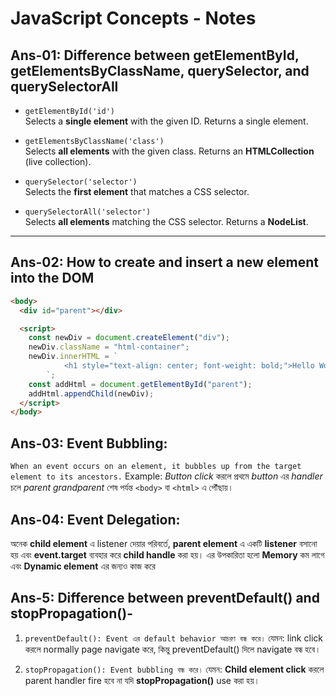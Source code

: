 # JavaScript Concepts - Notes

## Ans-01: Difference between getElementById, getElementsByClassName, querySelector, and querySelectorAll

- `getElementById('id')`  
  Selects a **single element** with the given ID. Returns a single element.

- `getElementsByClassName('class')`  
  Selects **all elements** with the given class. Returns an **HTMLCollection** (live collection).

- `querySelector('selector')`  
  Selects the **first element** that matches a CSS selector.

- `querySelectorAll('selector')`  
  Selects **all elements** matching the CSS selector. Returns a **NodeList**.

---

## Ans-02: How to create and insert a new element into the DOM

```html
<body>
  <div id="parent"></div>

  <script>
    const newDiv = document.createElement("div");
    newDiv.className = "html-container";
    newDiv.innerHTML = `
            <h1 style="text-align: center; font-weight: bold;">Hello World</h1>
        `;
    const addHtml = document.getElementById("parent");
    addHtml.appendChild(newDiv);
  </script>
</body>
```

## Ans-03: Event Bubbling:

`When an event occurs on an element, it bubbles up from the target element to its ancestors.`
Example: _Button click_ করলে প্রথমে _button_ এর _handler_ চলে _parent grandparent_ শেষ পর্যন্ত `<body>` বা `<html>` এ পৌঁছায়।

## Ans-04: Event Delegation:

অনেক **child element** এ listener দেয়ার পরিবর্তে, **parent element** এ একটি **listener** বসানো হয় এবং **event.target** ব্যবহার করে **child handle** করা হয়। এর উপকারিতা হলো **Memory** কম লাগে এবং **Dynamic element** এর জন্যও কাজ করে

## Ans-5: Difference between preventDefault() and stopPropagation()-

1. `preventDefault(): Event এর default behavior আচরণ বন্ধ করে।`
   যেমন: <a> link click করলে normally page navigate করে, কিন্তু preventDefault() দিলে navigate বন্ধ হবে।

2. `stopPropagation(): Event bubbling বন্ধ করে।`
   যেমন: **Child element click** করলে parent handler fire হবে না যদি **stopPropagation()** use করা হয়।
